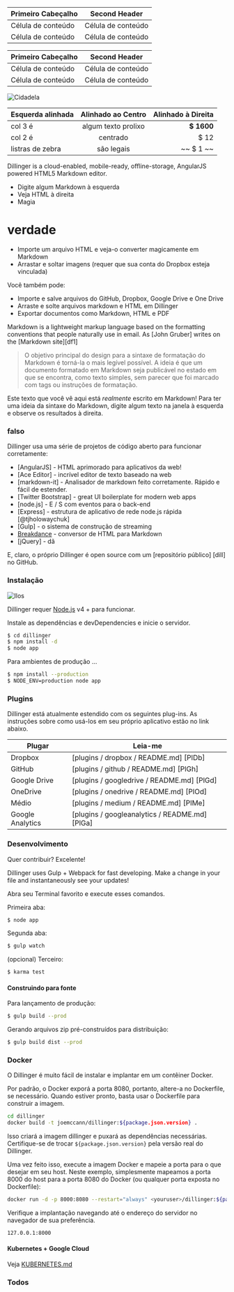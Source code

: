 Primeiro Cabeçalho | Second Header
--- | ---
Célula de conteúdo | Célula de conteúdo
Célula de conteúdo | Célula de conteúdo

Primeiro Cabeçalho | Second Header
--- | ---
Célula de conteúdo | Célula de conteúdo
Célula de conteúdo | Célula de conteúdo

![Cidadela](https://vignette.wikia.nocookie.net/masseffect/images/d/d7/MassEffect2Citadel.jpg/revision/latest?cb=20100721191415)

Esquerda alinhada | Alinhado ao Centro | Alinhado à Direita
:-- | :-: | --:
col 3 é | algum texto prolixo | **$ 1600**
col 2 é | centrado | $ 12
listras de zebra | são legais | ~~ $ 1 ~~

Dillinger is a cloud-enabled, mobile-ready, offline-storage, AngularJS powered HTML5 Markdown editor.

- Digite algum Markdown à esquerda
- Veja HTML à direita
- Magia

# verdade

- Importe um arquivo HTML e veja-o converter magicamente em Markdown
- Arrastar e soltar imagens (requer que sua conta do Dropbox esteja vinculada)

Você também pode:

- Importe e salve arquivos do GitHub, Dropbox, Google Drive e One Drive
- Arraste e solte arquivos markdown e HTML em Dillinger
- Exportar documentos como Markdown, HTML e PDF

Markdown is a lightweight markup language based on the formatting conventions that people naturally use in email.  As [John Gruber] writes on the [Markdown site][df1]

> O objetivo principal do design para a sintaxe de formatação do Markdown é torná-la o mais legível possível. A ideia é que um documento formatado em Markdown seja publicável no estado em que se encontra, como texto simples, sem parecer que foi marcado com tags ou instruções de formatação.

Este texto que você vê aqui está *realmente* escrito em Markdown! Para ter uma ideia da sintaxe do Markdown, digite algum texto na janela à esquerda e observe os resultados à direita.

### falso

Dillinger usa uma série de projetos de código aberto para funcionar corretamente:

- [AngularJS] - HTML aprimorado para aplicativos da web!
- [Ace Editor] - incrível editor de texto baseado na web
- [markdown-it] - Analisador de markdown feito corretamente. Rápido e fácil de estender.
- [Twitter Bootstrap] - great UI boilerplate for modern web apps
- [node.js] - E / S com eventos para o back-end
- [Express] - estrutura de aplicativo de rede node.js rápida [@tjholowaychuk]
- [Gulp] - o sistema de construção de streaming
- [Breakdance](https://breakdance.github.io/breakdance/) - conversor de HTML para Markdown
- [jQuery] - dã

E, claro, o próprio Dillinger é open source com um [repositório público] [dill] no GitHub.

### Instalação

![Ilos](https://lh3.googleusercontent.com/proxy/DDV8a7sLIWurhJtW8Ego9bq-JlwpfFFoR0tkLJQKKYXEXoWHB6ZUP5jGKD2VcYt3z1QVsgcn6L3GoU1ns8m9fvi3U51GzddA70ZUMHgzHvjl4-i7YOJY9cShBPrfjUhMQhxaJ97WFBp612XmjMXVGypfGkiBarN4PWxhiHkiYYNW7HGbtTpOcyt9GQ4Q23C2noxLTWFXZMcQZhRpQA_qzu2n6_H6CPViBnhSHpEl4JZAPaGCSJqgZg)

Dillinger requer [Node.js](https://nodejs.org/) v4 + para funcionar.

Instale as dependências e devDependencies e inicie o servidor.

```sh
$ cd dillinger
$ npm install -d
$ node app
```

Para ambientes de produção ...

```sh
$ npm install --production
$ NODE_ENV=production node app
```

### Plugins

Dillinger está atualmente estendido com os seguintes plug-ins. As instruções sobre como usá-los em seu próprio aplicativo estão no link abaixo.

Plugar | Leia-me
--- | ---
Dropbox | [plugins / dropbox / README.md] [PlDb]
GitHub | [plugins / github / README.md] [PlGh]
Google Drive | [plugins / googledrive / README.md] [PlGd]
OneDrive | [plugins / onedrive / README.md] [PlOd]
Médio | [plugins / medium / README.md] [PlMe]
Google Analytics | [plugins / googleanalytics / README.md] [PlGa]

### Desenvolvimento

Quer contribuir? Excelente!

Dillinger uses Gulp + Webpack for fast developing. Make a change in your file and instantaneously see your updates!

Abra seu Terminal favorito e execute esses comandos.

Primeira aba:

```sh
$ node app
```

Segunda aba:

```sh
$ gulp watch
```

(opcional) Terceiro:

```sh
$ karma test
```

#### Construindo para fonte

Para lançamento de produção:

```sh
$ gulp build --prod
```

Gerando arquivos zip pré-construídos para distribuição:

```sh
$ gulp build dist --prod
```

### Docker

O Dillinger é muito fácil de instalar e implantar em um contêiner Docker.

Por padrão, o Docker exporá a porta 8080, portanto, altere-a no Dockerfile, se necessário. Quando estiver pronto, basta usar o Dockerfile para construir a imagem.

```sh
cd dillinger
docker build -t joemccann/dillinger:${package.json.version} .
```

Isso criará a imagem dillinger e puxará as dependências necessárias. Certifique-se de trocar `${package.json.version}` pela versão real do Dillinger.

Uma vez feito isso, execute a imagem Docker e mapeie a porta para o que desejar em seu host. Neste exemplo, simplesmente mapeamos a porta 8000 do host para a porta 8080 do Docker (ou qualquer porta exposta no Dockerfile):

```sh
docker run -d -p 8000:8080 --restart="always" <youruser>/dillinger:${package.json.version}
```

Verifique a implantação navegando até o endereço do servidor no navegador de sua preferência.

```sh
127.0.0.1:8000
```

#### Kubernetes + Google Cloud

Veja [KUBERNETES.md](https://github.com/joemccann/dillinger/blob/master/KUBERNETES.md)

### Todos

